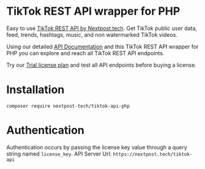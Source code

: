 # TikTok REST API wrapper for PHP
Easy to use [TikTok REST API by Nextpost.tech](https://nextpost.tech/downloads/tiktok-rest-api/). Get TikTok public user data, feed, trends, hashtags, music, and non watermarked TikTok videos.

Using our detailed [API Documentation](https://nextpost.tech/tiktok-rest-api-documentation/) and this TikTok REST API wrapper for PHP you can explore and reach all TikTok REST API endpoints. 

Try our [Trial license plan](https://nextpost.tech/downloads/tiktok-rest-api/) and test all API endpoints before buying a license.

# Installation
`composer require nextpost-tech/tiktok-api-php`

# Authentication
Authentication occurs by passing the license key value through a query string named `license_key`.
API Server Url: `https://nextpost.tech/tiktok-api`

